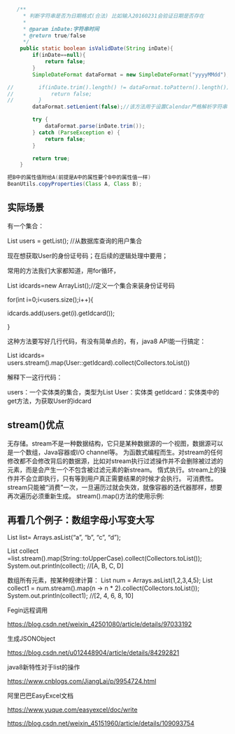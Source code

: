 ```java
   /**
     * 判断字符串是否为日期格式(合法) 比如输入20160231会验证日期是否存在
     *
     * @param inDate:字符串时间
     * @return true/false
     */
    public static boolean isValidDate(String inDate){
        if(inDate==null){
            return false;
        }
        SimpleDateFormat dataFormat = new SimpleDateFormat("yyyyMMdd");//或yyyy-MM-dd

//        if(inDate.trim().length() != dataFormat.toPattern().length()){
//            return false;
//        }
        dataFormat.setLenient(false);//该方法用于设置Calendar严格解析字符串;默认为true,宽松解析

        try {
            dataFormat.parse(inDate.trim());
        } catch (ParseException e) {
            return false;
        }

        return true;
    }
```

```java
把B中的属性值附给A(前提是A中的属性要个B中的属性值一样)
BeanUtils.copyProperties(Class A, Class B);
```

## 实际场景

有一个集合：

List users = getList(); //从数据库查询的用户集合

现在想获取User的身份证号码；在后续的逻辑处理中要用；

常用的方法我们大家都知道，用for循环，

List idcards=new ArrayList();//定义一个集合来装身份证号码

for(int i=0;i<users.size();i++){

idcards.add(users.get(i).getIdcard());

}

这种方法要写好几行代码，有没有简单点的，有，java8 API能一行搞定：

List idcards= users.stream().map(User::getIdcard).collect(Collectors.toList())

解释下一这行代码：

users：一个实体类的集合，类型为List
User：实体类
getIdcard：实体类中的get方法，为获取User的idcard

## stream()优点

无存储。stream不是一种数据结构，它只是某种数据源的一个视图，数据源可以是一个数组，Java容器或I/O channel等。
为函数式编程而生。对stream的任何修改都不会修改背后的数据源，比如对stream执行过滤操作并不会删除被过滤的元素，而是会产生一个不包含被过滤元素的新stream。
惰式执行。stream上的操作并不会立即执行，只有等到用户真正需要结果的时候才会执行。
可消费性。stream只能被“消费”一次，一旦遍历过就会失效，就像容器的迭代器那样，想要再次遍历必须重新生成。
stream().map()方法的使用示例:

## 再看几个例子：数组字母小写变大写

List list= Arrays.asList(“a”, “b”, “c”, “d”);

List collect =list.stream().map(String::toUpperCase).collect(Collectors.toList());
System.out.println(collect); //[A, B, C, D]

数组所有元素，按某种规律计算：
List num = Arrays.asList(1,2,3,4,5);
List collect1 = num.stream().map(n -> n * 2).collect(Collectors.toList());
System.out.println(collect1); //[2, 4, 6, 8, 10]

Fegin远程调用

https://blog.csdn.net/weixin_42501080/article/details/97033192

生成JSONObject

https://blog.csdn.net/u012448904/article/details/84292821

java8新特性对于list的操作

https://www.cnblogs.com/JiangLai/p/9954724.html

阿里巴巴EasyExcel文档

https://www.yuque.com/easyexcel/doc/write

https://blog.csdn.net/weixin_45151960/article/details/109093754